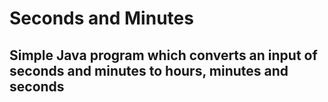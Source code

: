 # Seconds and Minutes

## Simple Java program which converts an input of seconds and minutes to hours, minutes and seconds